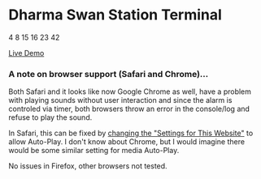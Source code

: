 <!-- #### Notice: If you like this project, please consider [donating](https://github.com/matronator#support). The battery on my macbook died and I need to get it replaced to be able to work, but a battery replacement for a 7 year old macbook is kinda expensive and money's little tight right now. Any help would be much appretiated! Thank you :) -->

# Dharma Swan Station Terminal

4 8 15 16 23 42

[Live Demo](http://lost.matronator.com)

### A note on browser support (Safari and Chrome)...

Both Safari and it looks like now Google Chrome as well, have a problem with playing sounds without user interaction and since the alarm is controled via timer, both browsers throw an error in the console/log and refuse to play the sound.

In Safari, this can be fixed by [changing the "Settings for This Website"](https://support.apple.com/en-gb/guide/safari/customize-settings-per-website-ibrw7f78f7fe/mac) to allow Auto-Play. I don't know about Chrome, but I would imagine there would be some similar setting for media Auto-Play.

No issues in Firefox, other browsers not tested.
